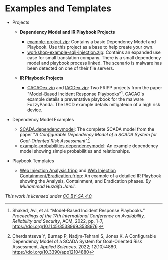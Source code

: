# Examples and Templates

* Projects
  * **Dependency Model and IR Playbook Projects**
    * [example-project.zip](Projects/example-project.zip): Contains a basic Dependency Model and Playbook. Use this project as a base to help create your own.
    * [workshop-example-sqli-injection.zip](Projects/workshop-example-sql-injection.zip): Contains an expanded use case for small translation company. There is a small dependency model and playbook process linked. The scenario is malware has been detected on one of their file servers.
  
  * **IR Playbook Projects**
    * [CACAOex.zip](Projects/CACAOex.zip) and [IACDex.zip](Projects/IACDex.zip): Two FRIPP projects from the paper "Model-Based Incident Response Playbooks"[^1]. CACAO's example details a preventative playbook for the malware FuzzyPanda. The IACD example details mitigateion of a high risk device. 
  
* Dependency Model Examples

  * [SCADA.dependencymodel](DependencyModelExamples/SCADA.dependencymodel): The complete SCADA model from the paper "*A Configurable Dependency Model of a SCADA System for Goal-Oriented Risk Assessment*"[^2]
  * [example-probabilities.dependencymodel](DependencyModelExamples/example-probabilities.dependencymodel): An example dependency model showing simple probabilities and relationships. 
* Playbook Templates
  * [Web Injection Analysis.fripp](PlaybookTemplates/web-injection/injection-attack-analysis.fripp) and [Web Injection Containment/Eradication.fripp](PlaybookTemplates/web-injection/injection-attack-containment-eradication.fripp): An example of a detailed IR Playbook showing the Analysis, Containment, and Eradication phases. *By Muhammad Huzaifa Jamil*.

*This work is licensed under [CC BY-SA 4.0](http://creativecommons.org/licenses/by-sa/4.0).* 

[^1]: Shaked, Avi, et al. “Model-Based Incident Response Playbooks.” *Proceedings of the 17th International Conference on Availability, Reliability and Security*, ACM, 2022, pp. 1–7, https://doi.org/10.1145/3538969.3538976.

[^2]: Cherdantseva Y, Burnap P, Nadjm-Tehrani S, Jones K. A Configurable Dependency Model of a SCADA System for Goal-Oriented Risk Assessment. *Applied Sciences*. 2022; 12(10):4880. https://doi.org/10.3390/app12104880

